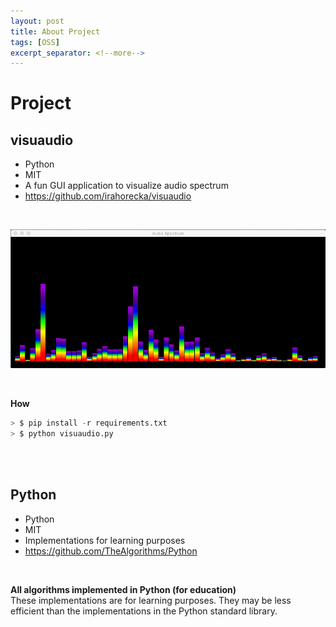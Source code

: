 ```yaml
---
layout: post
title: About Project
tags: [OSS]
excerpt_separator: <!--more-->
---
```


# Project
## visuaudio
- Python
- MIT
- A fun GUI application to visualize audio spectrum
- https://github.com/irahorecka/visuaudio
<br>
<p align="center">
<img src="/assets/img/visuaudio.png">
</p>
<br>

**How**

```python
> $ pip install -r requirements.txt
> $ python visuaudio.py
```
<br>
<br>

## Python
- Python
- MIT
- Implementations for learning purposes
- https://github.com/TheAlgorithms/Python
<br>

**All algorithms implemented in Python (for education)**
<br>
These implementations are for learning purposes. They may be less efficient than the implementations in the Python standard library.
<br>





